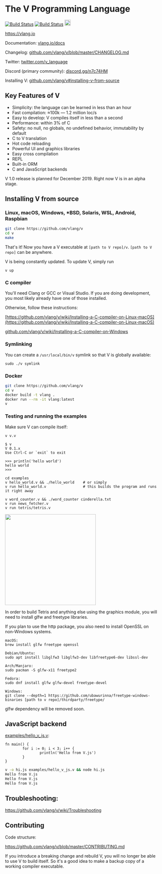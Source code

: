 # The V Programming Language

[![Build Status](https://github.com/vlang/v/workflows/CI/badge.svg)](https://github.com/vlang/v/commits/master)
[![Build Status](https://travis-ci.org/vlang/v.svg?branch=master)](https://travis-ci.org/vlang/v)
<a href='https://patreon.com/vlang'><img src='https://img.shields.io/endpoint.svg?url=https%3A%2F%2Fshieldsio-patreon.herokuapp.com%2Fvlang%2Fpledges&style=for-the-badge' height='20'></a>

https://vlang.io

Documentation: [vlang.io/docs](https://vlang.io/docs)

Changelog: [github.com/vlang/v/blob/master/CHANGELOG.md](https://github.com/vlang/v/blob/master/CHANGELOG.md) 

Twitter: [twitter.com/v_language](https://twitter.com/v_language)

Discord (primary community): [discord.gg/n7c74HM](https://discord.gg/n7c74HM)

Installing V: [github.com/vlang/v#installing-v-from-source](https://github.com/vlang/v#installing-v-from-source)


## Key Features of V

- Simplicity: the language can be learned in less than an hour
- Fast compilation: ≈100k — 1.2 million loc/s
- Easy to develop: V compiles itself in less than a second
- Performance: within 3% of C
- Safety: no null, no globals, no undefined behavior, immutability by default
- C to V translation
- Hot code reloading
- Powerful UI and graphics libraries
- Easy cross compilation
- REPL
- Built-in ORM
- C and JavaScript backends

V 1.0 release is planned for December 2019. Right now V is in an alpha stage.

## Installing V from source

### Linux, macOS, Windows, *BSD, Solaris, WSL, Android, Raspbian


```bash
git clone https://github.com/vlang/v
cd v
make
```

That's it! Now you have a V executable at `[path to V repo]/v`. `[path to V repo]` can be anywhere.

V is being constantly updated. To update V, simply run

```
v up
```


### C compiler

You'll need Clang or GCC or Visual Studio. If you are doing development, you most likely already have one of those installed.

Otherwise, follow these instructions:

[https://github.com/vlang/v/wiki/Installing-a-C-compiler-on-Linux-macOS](https://github.com/vlang/v/wiki/Installing-a-C-compiler-on-Linux-macOS)

[github.com/vlang/v/wiki/Installing-a-C-compiler-on-Windows](https://github.com/vlang/v/wiki/Installing-a-C-compiler-on-Windows)


### Symlinking

You can create a `/usr/local/bin/v` symlink so that V is globally available:

```
sudo ./v symlink
```


### Docker

```bash
git clone https://github.com/vlang/v
cd v
docker build -t vlang .
docker run --rm -it vlang:latest
v
```



### Testing and running the examples

Make sure V can compile itself:

```
v v.v
```

```
$ v
V 0.1.x
Use Ctrl-C or `exit` to exit

>>> println('hello world')
hello world
>>>
```


```
cd examples
v hello_world.v && ./hello_world    # or simply
v run hello_world.v                 # this builds the program and runs it right away

v word_counter.v && ./word_counter cinderella.txt
v run news_fetcher.v
v run tetris/tetris.v
```

<img src='https://raw.githubusercontent.com/vlang/v/master/examples/tetris/screenshot.png' width=300>

In order to build Tetris and anything else using the graphics module, you will need to install glfw and freetype libraries.

If you plan to use the http package, you also need to install OpenSSL on non-Windows systems.

```
macOS:
brew install glfw freetype openssl

Debian/Ubuntu:
sudo apt install libglfw3 libglfw3-dev libfreetype6-dev libssl-dev

Arch/Manjaro:
sudo pacman -S glfw-x11 freetype2

Fedora:
sudo dnf install glfw glfw-devel freetype-devel

Windows:
git clone --depth=1 https://github.com/ubawurinna/freetype-windows-binaries [path to v repo]/thirdparty/freetype/

```

glfw dependency will be removed soon.

## JavaScript backend

[examples/hello_v_js.v](examples/hello_v_js.v):

```
fn main() {
        for i := 0; i < 3; i++ {
                println('Hello from V.js')
        }
}
```

```bash
v -o hi.js examples/hello_v_js.v && node hi.js
Hello from V.js
Hello from V.js
Hello from V.js
```

## Troubleshooting:

https://github.com/vlang/v/wiki/Troubleshooting


## Contributing

Code structure:

https://github.com/vlang/v/blob/master/CONTRIBUTING.md

If you introduce a breaking change and rebuild V, you will no longer be able to use V to build itself. So it's a good idea to make a backup copy of a working compiler executable.


